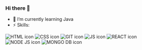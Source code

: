 ### Hi there 👋 
- 🌱 I’m currently learning Java
- ⚡ Skills:


<img src="https://img.shields.io/badge/-HTML-orange?style=plastic-square&logo=html5&logoColor=white" alt="HTML icon"> <img src="https://img.shields.io/badge/-CSS-1572B6?style=plastic-square&logo=css3&logoColor=white" alt="CSS icon"> 
<img src="https://img.shields.io/badge/-GIT-orange?style=plastic-square&logo=git&logoColor=white" alt="GIT icon">
<img src="https://img.shields.io/badge/-JS-yellow?style=plastic-square&logo=javascript&logoColor=white" alt="JS icon">
<img src="https://img.shields.io/badge/-REACT-9cf?style=plastic-square&logo=react&logoColor=black" alt="REACT icon">
<img src="https://img.shields.io/badge/-NodeJS-green?style=plastic-square&logo=node.js&logoColor=white" alt="NODE JS icon">
<img src="https://img.shields.io/badge/-MongoDB-brightgreen?style=plastic-square&logo=mongodb&logoColor=white" alt="MONGO DB icon">

